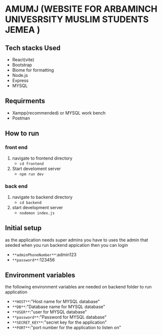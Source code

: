 # AMUMJ (WEBSITE FOR ARBAMINCH UNIVESRSITY MUSLIM STUDENTS JEMEA )
  ## Tech stacks Used
  * React(vite)
  * Bootstrap
  * Biome for formatting
  * Node.js
  * Express
  * MYSQL
  ## Requirments
   * Xampp(recommended) or MYSQL work bench
   * Postman
## How to run 
 ### front end 
1. navigate to frontend directory
   * `cd frontend`
2. Start develoment server
   * `npm run dev`
### back end
1. navigate to backend directory
   * `cd backend`
2. start development server
   * `nodemon index.js`
## Initial setup
  as the application needs super admins you have to uses the admin that seeded when you run backend appication then you can login
  * `**adminPhoneNumber**`:admin123
  * `**password**`:123456

## Environment variables
the following environment variables are needed on backend folder to run application
 * `**HOST**`:"Host name for MYSQL database"
 * `**DB**`:"Database name for MYSQL database"
 * `**USER**`:"user for MYSQL database"
 * `**password**`:"Password for MYSQL database"
 * `**SECRET_KEY**`:"secret key for the application"
 * `**PORT**`:"port number for the application to listen on"
